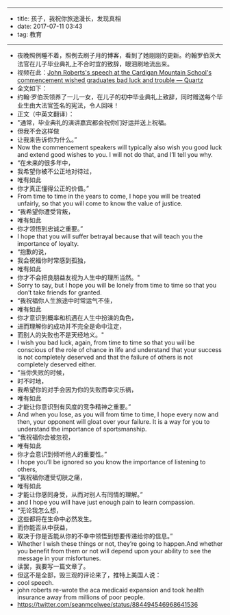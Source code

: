 - --
- title: 孩子，我祝你旅途漫长，发现真相
- date: 2017-07-11 03:43
- tag: 教育
- --
- 夜晚照例睡不着，照例去刷子月的博客，看到了她刚刚的更新。约翰罗伯茨大法官在儿子毕业典礼上不合时宜的致辞，眼泪刷地流出来。
- 视频在此：[John Roberts's speech at the Cardigan Mountain School's commencement wished graduates bad luck and trouble — Quartz](https://qz.com/1022336/john-robertss-speech-at-the-cardigan-mountain-schools-commencement-wished-graduates-bad-luck-and-trouble/)
- 全文如下：
- 约翰·罗伯茨领养了一儿一女，在儿子的初中毕业典礼上致辞，同时赠送每个毕业生由大法官签名的宪法，令人回味！
- 正文（中英文翻译）：
- "通常，毕业典礼的演讲嘉宾都会祝你们好运并送上祝福。
- 但我不会这样做
- 让我来告诉你为什么。”
- Now the commencement speakers will typically also wish you good luck and extend good wishes to you. I will not do that, and I’ll tell you why.
- “在未来的很多年中，
- 我希望你被不公正地对待过，
- 唯有如此
- 你才真正懂得公正的价值。”
- From time to time in the years to come, I hope you will be treated unfairly, so that you will come to know the value of justice.
- “我希望你遭受背叛，
- 唯有如此
- 你才领悟到忠诚之重要。”
- I hope that you will suffer betrayal because that will teach you the importance of loyalty.
- “抱歉的说，
- 我会祝福你时常感到孤独，
- 唯有如此
- 你才不会把良朋益友视为人生中的理所当然。"
- Sorry to say, but I hope you will be lonely from time to time so that you don’t take friends for granted.
- “我祝福你人生旅途中时常运气不佳，
- 唯有如此
- 你才意识到概率和机遇在人生中扮演的角色，
- 进而理解你的成功并不完全是命中注定，
- 而别人的失败也不是天经地义。"
- I wish you bad luck, again, from time to time so that you will be conscious of the role of chance in life and understand that your success is not completely deserved and that the failure of others is not completely deserved either.
- “当你失败的时候，
- 时不时地，
- 我希望你的对手会因为你的失败而幸灾乐祸，
- 唯有如此
- 才能让你意识到有风度的竞争精神之重要。”
- And when you lose, as you will from time to time, I hope every now and then, your opponent will gloat over your failure. It is a way for you to understand the importance of sportsmanship.
- “我祝福你会被忽视，
- 唯有如此
- 你才会意识到倾听他人的重要性。”
- I hope you’ll be ignored so you know the importance of listening to others,
- “我祝福你遭受切肤之痛，
- 唯有如此
- 才能让你感同身受，从而对别人有同情的理解。”
- and I hope you will have just enough pain to learn compassion.
- “无论我怎么想，
- 这些都将在生命中必然发生。
- 而你能否从中获益，
- 取决于你是否能从你的不幸中领悟到想要传递给你的信息。”
- Whether I wish these things or not, they’re going to happen.And whether you benefit from them or not will depend upon your ability to see the message in your misfortunes.
- 读罢，我要写一篇文章了。
- 但这不是全部，毁三观的评论来了，推特上美国人说：
- cool speech.
- john roberts re-wrote the aca medicaid expansion and took health insurance away from millions of poor people.
- https://twitter.com/seanmcelwee/status/884494546968641536

